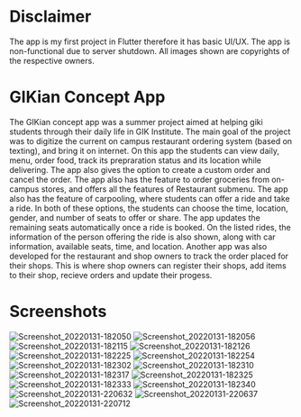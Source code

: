 # Disclaimer
The app is my first project in Flutter therefore it has basic UI/UX. The app is non-functional due to server shutdown. All images shown are copyrights of the respective owners.
# GIKian Concept App
 The GIKian concept app was a summer project aimed at helping giki students through their daily life in GIK Institute. The main goal of the project was to digitize the current on campus restaurant ordering system (based on texting), and bring it on internet. On this app the students can view daily, menu, order food, track its prepraration status and its location while delivering. The app also gives the option to create a custom order and cancel the order.
 The app also has the feature to order groceries from on-campus stores, and offers all the features of Restaurant submenu.
 The app also has the feature of carpooling, where students can offer a ride and take a ride. In both of these options, the students can choose the time, location, gender, and number of seats to offer or share. The app updates the remaining seats automatically once a ride is booked. On the listed rides, the information of the person offering the ride is also shown, along with car information, available seats, time, and location.
 Another app was also developed for the restaurant and shop owners to track the order placed for their shops. This is where shop owners can register their shops, add items to their shop, recieve orders and update their progess.
 # Screenshots
 ![Screenshot_20220131-182050](https://user-images.githubusercontent.com/56303328/234304841-66ecb258-6ace-43c3-923c-63d3cb6110ec.jpg)
![Screenshot_20220131-182056](https://user-images.githubusercontent.com/56303328/234304854-b7d21bae-71f2-4707-b9b1-6a8c73477aec.jpg)
![Screenshot_20220131-182115](https://user-images.githubusercontent.com/56303328/234304869-7f68b111-a97c-4a4f-84e3-bcc5300a588f.jpg)
![Screenshot_20220131-182126](https://user-images.githubusercontent.com/56303328/234304882-e713314f-a754-4bde-8560-c1c1365b7014.jpg)
![Screenshot_20220131-182225](https://user-images.githubusercontent.com/56303328/234304896-ea024562-a8b8-40b7-80d5-a2e513ed3163.jpg)
![Screenshot_20220131-182254](https://user-images.githubusercontent.com/56303328/234304908-aa1d50d4-cbae-49c0-82d4-b5e57b512856.jpg)
![Screenshot_20220131-182302](https://user-images.githubusercontent.com/56303328/234304928-e85ac6ba-e727-4769-bb1f-e961da662dae.jpg)
![Screenshot_20220131-182310](https://user-images.githubusercontent.com/56303328/234304951-b677fcc8-007d-45fc-ace2-af97f3ee8405.jpg)
![Screenshot_20220131-182317](https://user-images.githubusercontent.com/56303328/234304969-18f4213d-104b-4714-8413-4171531af656.jpg)
![Screenshot_20220131-182325](https://user-images.githubusercontent.com/56303328/234304989-0168d5c2-f4e2-4c4e-97f5-5d1a91834344.jpg)
![Screenshot_20220131-182333](https://user-images.githubusercontent.com/56303328/234305004-d42fd0d1-ac75-497e-98b4-60e424ccdfb5.jpg)
![Screenshot_20220131-182340](https://user-images.githubusercontent.com/56303328/234305025-a3b7d97a-f10c-4a10-aec6-96d24b7f1a97.jpg)
![Screenshot_20220131-220632](https://user-images.githubusercontent.com/56303328/234305044-eabbc43f-58b5-4355-8a5c-3e44f13e0eb5.jpg)
![Screenshot_20220131-220637](https://user-images.githubusercontent.com/56303328/234305055-490b2e6c-914e-4aea-b60b-4b52ff0cd748.jpg)
![Screenshot_20220131-220712](https://user-images.githubusercontent.com/56303328/234305060-2a8c026c-b4c6-488e-94da-08037c870f3c.jpg)
